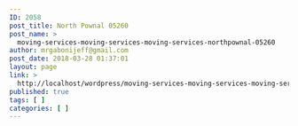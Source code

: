 ```yaml
---
ID: 2058
post_title: North Pownal 05260
post_name: >
  moving-services-moving-services-moving-services-northpownal-05260
author: mrgabonijeff@gmail.com
post_date: 2018-03-28 01:37:01
layout: page
link: >
  http://localhost/wordpress/moving-services-moving-services-moving-services-northpownal-05260/
published: true
tags: [ ]
categories: [ ]
---
```

